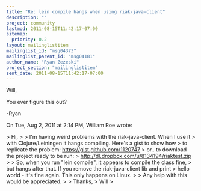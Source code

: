 ```yaml
---
title: "Re: lein compile hangs when using riak-java-client"
description: ""
project: community
lastmod: 2011-08-15T11:42:17-07:00
sitemap:
  priority: 0.2
layout: mailinglistitem
mailinglist_id: "msg04373"
mailinglist_parent_id: "msg04181"
author_name: "Ryan Zezeski"
project_section: "mailinglistitem"
sent_date: 2011-08-15T11:42:17-07:00
---
```



Will,

You ever figure this out?

-Ryan

On Tue, Aug 2, 2011 at 2:14 PM, William Roe  wrote:

&gt; Hi,
&gt;
&gt; I'm having weird problems with the riak-java-client. When I use it
&gt; with Clojure/Leiningen it hangs compiling. Here's a gist to show how
&gt; to replicate the problem: https://gist.github.com/1120747
&gt; or.. to download the project ready to be run:
&gt; http://dl.dropbox.com/u/8134194/riaktest.zip
&gt;
&gt; So, when you run "lein compile", it appears to compile the class fine,
&gt; but hangs after that. If you remove the riak-java-client lib and print
&gt; hello world - it's fine again. This only happens on Linux.
&gt;
&gt; Any help with this would be appreciated.
&gt;
&gt; Thanks,
&gt; Will
&gt;

